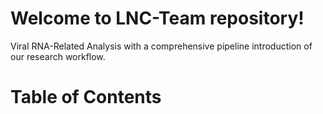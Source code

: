# Welcome to LNC-Team repository!
Viral RNA-Related Analysis with a comprehensive pipeline introduction of our research workflow.

# Table of Contents  
